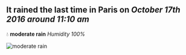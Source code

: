 ## It rained the last time in Paris on *October 17th 2016 around 11:10 am*
💧  **moderate rain** *Humidity 100%*

![moderate rain](http://openweathermap.org/img/w/10d.png)
